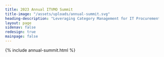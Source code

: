 ```yaml
---
title: 2023 Annual ITVMO Summit
title-image: "/assets/uploads/annual-summit.svg"
heading-description: "Leveraging Category Management for IT Procurement using Small Business, Original Equipment Manufacturers, and Best-in-Class Solutions"
layout: page
sidenav: false
redesign: true
mainpage: false
---
```

{% include annual-summit.html %}


